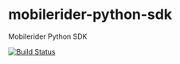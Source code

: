 mobilerider-python-sdk
======================

Mobilerider Python SDK

[![Build Status](https://travis-ci.org/mobilerider/mobilerider-python-sdk.png?branch=master,develop)](https://travis-ci.org/mobilerider/mobilerider-python-sdk)
